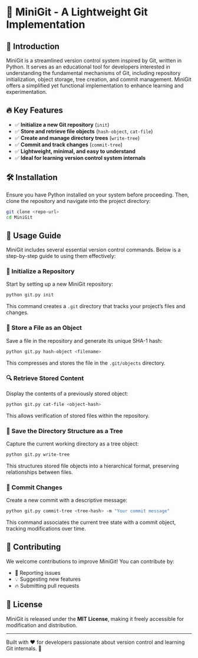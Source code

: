 # 🚀 MiniGit - A Lightweight Git Implementation

## 📝 Introduction
MiniGit is a streamlined version control system inspired by Git, written in Python. It serves as an educational tool for developers interested in understanding the fundamental mechanisms of Git, including repository initialization, object storage, tree creation, and commit management. MiniGit offers a simplified yet functional implementation to enhance learning and experimentation.

## 🔥 Key Features
- ✅ **Initialize a new Git repository** (`init`)
- ✅ **Store and retrieve file objects** (`hash-object`, `cat-file`)
- ✅ **Create and manage directory trees** (`write-tree`)
- ✅ **Commit and track changes** (`commit-tree`)
- ✅ **Lightweight, minimal, and easy to understand**
- ✅ **Ideal for learning version control system internals**

## 🛠 Installation
Ensure you have Python installed on your system before proceeding. Then, clone the repository and navigate into the project directory:

```sh
git clone <repo-url>
cd MiniGit
```

## 🚀 Usage Guide
MiniGit includes several essential version control commands. Below is a step-by-step guide to using them effectively:

### 🎯 Initialize a Repository
Start by setting up a new MiniGit repository:
```sh
python git.py init
```
This command creates a `.git` directory that tracks your project’s files and changes.

### 📌 Store a File as an Object
Save a file in the repository and generate its unique SHA-1 hash:
```sh
python git.py hash-object <filename>
```
This compresses and stores the file in the `.git/objects` directory.

### 🔍 Retrieve Stored Content
Display the contents of a previously stored object:
```sh
python git.py cat-file <object-hash>
```
This allows verification of stored files within the repository.

### 📂 Save the Directory Structure as a Tree
Capture the current working directory as a tree object:
```sh
python git.py write-tree
```
This structures stored file objects into a hierarchical format, preserving relationships between files.

### 📝 Commit Changes
Create a new commit with a descriptive message:
```sh
python git.py commit-tree <tree-hash> -m "Your commit message"
```
This command associates the current tree state with a commit object, tracking modifications over time.

## 🤝 Contributing
We welcome contributions to improve MiniGit! You can contribute by:
- 🐛 Reporting issues
- 💡 Suggesting new features
- 🔥 Submitting pull requests

## 📜 License
MiniGit is released under the **MIT License**, making it freely accessible for modification and distribution.

---

Built with ❤️ for developers passionate about version control and learning Git internals. 🚀

